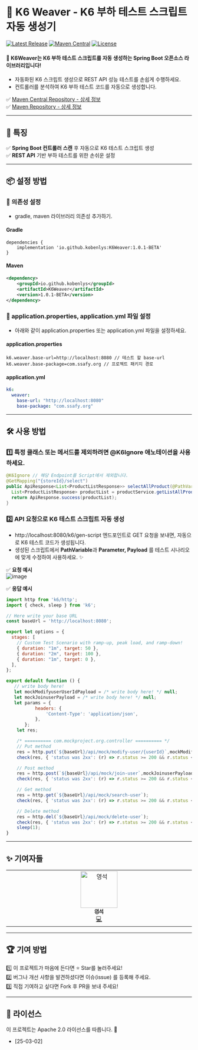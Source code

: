 # 📌 K6 Weaver - K6 부하 테스트 스크립트 자동 생성기
[![Latest Release](https://img.shields.io/github/v/release/kobenlys/K6Weaver)](https://github.com/kobenlys/K6Weaver)
[![Maven Central](https://img.shields.io/maven-central/v/io.github.kobenlys/K6Weaver)](https://central.sonatype.com/artifact/io.github.kobenlys/K6Weaver)
[![License](https://img.shields.io/github/license/kobenlys/K6Weaver)](LICENSE)

#### 🎯 K6Weaver는 K6 부하 테스트 스크립트를 자동 생성하는 Spring Boot 오픈소스 라이브러리입니다!
- 자동화된 K6 스크립트 생성으로 REST API 성능 테스트를 손쉽게 수행하세요.
- 컨트롤러를 분석하여 K6 부하 테스트 코드를 자동으로 생성합니다.

✅ [Maven Central Repository - 상세 정보](https://central.sonatype.com/artifact/io.github.kobenlys/K6Weaver) <br>
✅ [Maven Repository - 상세 정보](https://mvnrepository.com/artifact/io.github.kobenlys/K6Weaver)

---

## 🚀 **특징**
✅ **Spring Boot 컨트롤러 스캔** 후 자동으로 K6 테스트 스크립트 생성<br>
✅ **REST API** 기반 부하 테스트를 위한 손쉬운 설정


---

## 📦 **설정 방법**
### 🔗 의존성 설정
- gradle, maven 라이브러리 의존성 추가하기. <br>

#### **Gradle**
```properties
dependencies {
    implementation 'io.github.kobenlys:K6Weaver:1.0.1-BETA'
}
```
#### **Maven**
```xml
<dependency>
    <groupId>io.github.kobenlys</groupId>
    <artifactId>K6Weaver</artifactId>
    <version>1.0.1-BETA</version>
</dependency>
```

### 🔗 application.properties, application.yml 파일 설정
- 아래와 같이 application.properties 또는 application.yml 파일을 설정하세요.

#### application.properties
```properties
k6.weaver.base-url=http://localhost:8080 // 테스트 할 base-url
k6.weaver.base-package=com.ssafy.org // 프로젝트 패키지 경로
```
#### application.yml
```yml
k6:
  weaver:
    base-url: "http://localhost:8080"
    base-package: "com.ssafy.org"
```


---

## 🛠️ 사용 방법

### 1️⃣ 특정 클래스 또는 메서드를 제외하려면 @K6Ignore 애노테이션을 사용하세요.
```java
@K6Ignore // 해당 Endpoint를 Script에서 제외합니다.
@GetMapping("{storeId}/select")
public ApiResponse<List<ProductListResponse>> selectAllProduct(@PathVariable("storeId") Integer storeId) {
  List<ProductListResponse> productList = productService.getListAllProduct(storeId);
  return ApiResponse.success(productList);
}
```

### 2️⃣ API 요청으로 K6 테스트 스크립트 자동 생성
- http://localhost:8080/k6/gen-script 엔드포인트로 GET 요청을 보내면, 자동으로 K6 테스트 코드가 생성됩니다.
- 생성된 스크립트에서 **PathVariable**과 **Parameter, Payload** 를 테스트 시나리오에 맞게 수정하여 사용하세요. ✨

✅ **요청 예시** <br>
![image](https://github.com/user-attachments/assets/1c9f425a-1bfe-41e9-b42b-d0acd4f4185d)


✅ **응답 예시** <br>

```javascript
import http from 'k6/http';
import { check, sleep } from 'k6';

// Here write your base URL
const baseUrl = 'http://localhost:8080';

export let options = {
  stages: [
    // Custom Test Scenario with ramp-up, peak load, and ramp-down!
    { duration: "1m", target: 50 },
    { duration: "2m", target: 100 },
    { duration: "1m", target: 0 },
  ],
};

export default function () {
   // write body here! 
   let mockModifyuserUserIdPayload = /* write body here! */ null;
   let mockJoinuserPayload = /* write body here! */ null;
   let params = {
           headers: {
               'Content-Type': 'application/json',
           },
       };
    let res;

    /* ========== com.mockproject.org.controller ========== */
    // Put method
    res = http.put(`${baseUrl}/api/mock/modify-user/{userId}`,mockModifyuserUserIdPayload, params);
    check(res, { 'status was 2xx': (r) => r.status >= 200 && r.status < 300 });

    // Post method
    res = http.post(`${baseUrl}/api/mock/join-user`,mockJoinuserPayload, params);
    check(res, { 'status was 2xx': (r) => r.status >= 200 && r.status < 300 });

    // Get method
    res = http.get(`${baseUrl}/api/mock/search-user`);
    check(res, { 'status was 2xx': (r) => r.status >= 200 && r.status < 300 });

    // Delete method
    res = http.del(`${baseUrl}/api/mock/delete-user`);
    check(res, { 'status was 2xx': (r) => r.status >= 200 && r.status < 300 });
    sleep(1);
}

```

--- 
## ✨ 기여자들
<!-- ALL-CONTRIBUTORS-LIST:START - Do not remove or modify this section -->
<!-- prettier-ignore-start -->
<!-- markdownlint-disable -->
<table>
  <tbody>
    <tr>
      <td align="center" valign="top" width="16.66%"><a href="https://github.com/kobenlys"><img src="https://avatars.githubusercontent.com/u/149328708?v=4?s=100" width="100px;" alt="영석"/><br /><sub><b>영석</b></sub></a><br /><a href="https://github.com/kobenlys/K6Weaver/commits?author=kobenlys" title="Code">💻</a></td>
    </tr>
  </tbody>
</table>

<!-- markdownlint-restore -->
<!-- prettier-ignore-end -->

<!-- ALL-CONTRIBUTORS-LIST:END -->

---
## 🏆 기여 방법

1️⃣ 이 프로젝트가 마음에 든다면 ⭐ Star를 눌러주세요! <br>
2️⃣ 버그나 개선 사항을 발견하셨다면 이슈(issue) 를 등록해 주세요.<br>
3️⃣ 직접 기여하고 싶다면 Fork 후 PR을 보내 주세요!<br>

---
## 📄 라이선스
이 프로젝트는 Apache 2.0 라이선스를 따릅니다. 📝
- [25-03-02]




